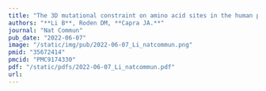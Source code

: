 ```yaml
---
title: "The 3D mutational constraint on amino acid sites in the human proteome"
authors: "**Li B**, Roden DM, **Capra JA.**"
journal: "Nat Commun"
pub_date: "2022-06-07"
image: "/static/img/pub/2022-06-07_Li_natcommun.png"
pmid: "35672414"
pmcid: "PMC9174330"
pdf: "/static/pdfs/2022-06-07_Li_natcommun.pdf"
url: 
---
```

